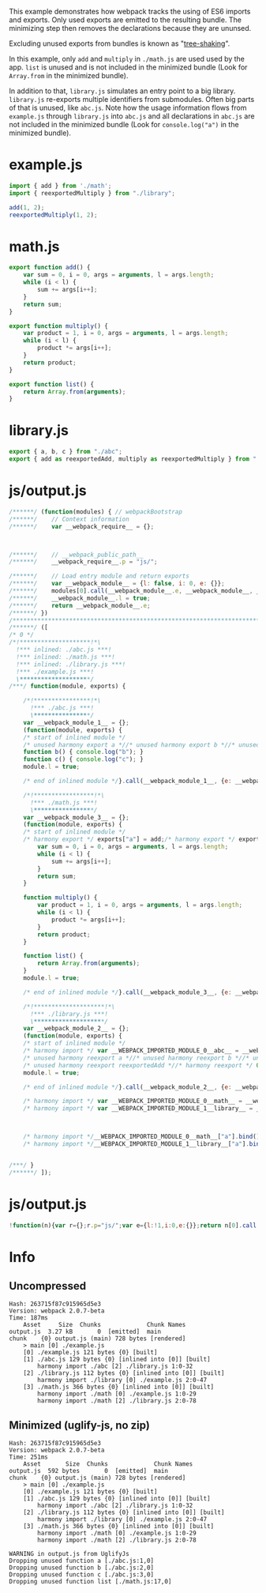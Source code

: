 This example demonstrates how webpack tracks the using of ES6 imports and exports. Only used exports are emitted to the resulting bundle. The minimizing step then removes the declarations because they are ununsed. 

Excluding unused exports from bundles is known as "[tree-shaking](http://www.2ality.com/2015/12/webpack-tree-shaking.html)".

In this example, only `add` and `multiply` in `./math.js` are used used by the app. `list` is unused and is not included in the minimized bundle (Look for `Array.from` in the minimized bundle).

In addition to that, `library.js` simulates an entry point to a big library. `library.js` re-exports multiple identifiers from submodules. Often big parts of that is unused, like `abc.js`. Note how the usage information flows from `example.js` through `library.js` into `abc.js` and all declarations in `abc.js` are not included in the minimized bundle (Look for `console.log("a")` in the minimized bundle).

# example.js

``` javascript
import { add } from './math';
import { reexportedMultiply } from "./library";

add(1, 2);
reexportedMultiply(1, 2);
```

# math.js

``` javascript
export function add() {
	var sum = 0, i = 0, args = arguments, l = args.length;
	while (i < l) {
		sum += args[i++];
	}
	return sum;
}

export function multiply() {
	var product = 1, i = 0, args = arguments, l = args.length;
	while (i < l) {
		product *= args[i++];
	}
	return product;
}

export function list() {
	return Array.from(arguments);
}
```

# library.js

``` javascript
export { a, b, c } from "./abc";
export { add as reexportedAdd, multiply as reexportedMultiply } from "./math";
```

# js/output.js

``` javascript
/******/ (function(modules) { // webpackBootstrap
/******/ 	// Context information
/******/ 	var __webpack_require__ = {};



/******/ 	// __webpack_public_path__
/******/ 	__webpack_require__.p = "js/";

/******/ 	// Load entry module and return exports
/******/ 	var __webpack_module__ = {l: false, i: 0, e: {}};
/******/ 	modules[0].call(__webpack_module__.e, __webpack_module__, __webpack_module__.e, __webpack_require__);
/******/ 	__webpack_module__.l = true;
/******/ 	return __webpack_module__.e;
/******/ })
/************************************************************************/
/******/ ([
/* 0 */
/*!********************!*\
  !*** inlined: ./abc.js ***!
  !*** inlined: ./math.js ***!
  !*** inlined: ./library.js ***!
  !*** ./example.js ***!
  \********************/
/***/ function(module, exports) {

	/*!****************!*\
	  !*** ./abc.js ***!
	  \****************/
	var __webpack_module_1__ = {};
	(function(module, exports) {
	/* start of inlined module */
	/* unused harmony export a *//* unused harmony export b *//* unused harmony export c */function a() { console.log("a"); }
	function b() { console.log("b"); }
	function c() { console.log("c"); }
	module.l = true;

	/* end of inlined module */}.call(__webpack_module_1__, {e: __webpack_module_1__, i: 1, l: false}, __webpack_module_1__));

	/*!*****************!*\
	  !*** ./math.js ***!
	  \*****************/
	var __webpack_module_3__ = {};
	(function(module, exports) {
	/* start of inlined module */
	/* harmony export */ exports["a"] = add;/* harmony export */ exports["b"] = multiply;/* unused harmony export list */function add() {
		var sum = 0, i = 0, args = arguments, l = args.length;
		while (i < l) {
			sum += args[i++];
		}
		return sum;
	}

	function multiply() {
		var product = 1, i = 0, args = arguments, l = args.length;
		while (i < l) {
			product *= args[i++];
		}
		return product;
	}

	function list() {
		return Array.from(arguments);
	}
	module.l = true;

	/* end of inlined module */}.call(__webpack_module_3__, {e: __webpack_module_3__, i: 3, l: false}, __webpack_module_3__));

	/*!********************!*\
	  !*** ./library.js ***!
	  \********************/
	var __webpack_module_2__ = {};
	(function(module, exports) {
	/* start of inlined module */
	/* harmony import */ var __WEBPACK_IMPORTED_MODULE_0__abc__ = __webpack_module_1__;
	/* unused harmony reexport a *//* unused harmony reexport b *//* unused harmony reexport c *//* harmony import */ var __WEBPACK_IMPORTED_MODULE_1__math__ = __webpack_module_3__;
	/* unused harmony reexport reexportedAdd *//* harmony reexport */ Object.defineProperty(exports, "a", {configurable: false, enumerable: true, get: function() { return __WEBPACK_IMPORTED_MODULE_1__math__["b"]; }});
	module.l = true;

	/* end of inlined module */}.call(__webpack_module_2__, {e: __webpack_module_2__, i: 2, l: false}, __webpack_module_2__));

	/* harmony import */ var __WEBPACK_IMPORTED_MODULE_0__math__ = __webpack_module_3__;
	/* harmony import */ var __WEBPACK_IMPORTED_MODULE_1__library__ = __webpack_module_2__;



	/* harmony import */__WEBPACK_IMPORTED_MODULE_0__math__["a"].bind()(1, 2);
	/* harmony import */__WEBPACK_IMPORTED_MODULE_1__library__["a"].bind()(1, 2);


/***/ }
/******/ ]);
```

# js/output.js

``` javascript
!function(n){var r={};r.p="js/";var e={l:!1,i:0,e:{}};return n[0].call(e.e,e,e.e,r),e.l=!0,e.e}([function(n,r){var e={};(function(n,r){n.l=!0}).call(e,{e:e,i:1,l:!1},e);var a={};(function(n,r){function e(){for(var n=0,r=0,e=arguments,a=e.length;a>r;)n+=e[r++];return n}function a(){for(var n=1,r=0,e=arguments,a=e.length;a>r;)n*=e[r++];return n}r.a=e,r.b=a,n.l=!0}).call(a,{e:a,i:3,l:!1},a);var l={};(function(n,r){var e=a;Object.defineProperty(r,"a",{configurable:!1,enumerable:!0,get:function(){return e.b}}),n.l=!0}).call(l,{e:l,i:2,l:!1},l);var t=a,i=l;t.a.bind()(1,2),i.a.bind()(1,2)}]);
```

# Info

## Uncompressed

```
Hash: 263715f87c915965d5e3
Version: webpack 2.0.7-beta
Time: 187ms
    Asset     Size  Chunks             Chunk Names
output.js  3.27 kB       0  [emitted]  main
chunk    {0} output.js (main) 728 bytes [rendered]
    > main [0] ./example.js 
    [0] ./example.js 121 bytes {0} [built]
    [1] ./abc.js 129 bytes {0} [inlined into [0]] [built]
        harmony import ./abc [2] ./library.js 1:0-32
    [2] ./library.js 112 bytes {0} [inlined into [0]] [built]
        harmony import ./library [0] ./example.js 2:0-47
    [3] ./math.js 366 bytes {0} [inlined into [0]] [built]
        harmony import ./math [0] ./example.js 1:0-29
        harmony import ./math [2] ./library.js 2:0-78
```

## Minimized (uglify-js, no zip)

```
Hash: 263715f87c915965d5e3
Version: webpack 2.0.7-beta
Time: 251ms
    Asset       Size  Chunks             Chunk Names
output.js  592 bytes       0  [emitted]  main
chunk    {0} output.js (main) 728 bytes [rendered]
    > main [0] ./example.js 
    [0] ./example.js 121 bytes {0} [built]
    [1] ./abc.js 129 bytes {0} [inlined into [0]] [built]
        harmony import ./abc [2] ./library.js 1:0-32
    [2] ./library.js 112 bytes {0} [inlined into [0]] [built]
        harmony import ./library [0] ./example.js 2:0-47
    [3] ./math.js 366 bytes {0} [inlined into [0]] [built]
        harmony import ./math [0] ./example.js 1:0-29
        harmony import ./math [2] ./library.js 2:0-78

WARNING in output.js from UglifyJs
Dropping unused function a [./abc.js:1,0]
Dropping unused function b [./abc.js:2,0]
Dropping unused function c [./abc.js:3,0]
Dropping unused function list [./math.js:17,0]
```
